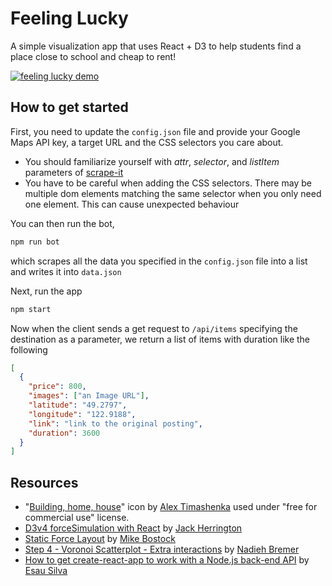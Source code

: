 # Feeling Lucky

A simple visualization app that uses React + D3 to help students find a place close to school and cheap to rent!

[![feeling lucky demo](https://media.giphy.com/media/5QTLkgJX8aCkSDcTbv/giphy.gif)](https://youtu.be/MMSIa5Yd2Es)

## How to get started

First, you need to update the `config.json` file and provide your Google Maps API key, a target URL and the CSS selectors you care about.

* You should familiarize yourself with _attr_, _selector_, and _listItem_ parameters of [scrape-it](https://github.com/IonicaBizau/scrape-it)
* You have to be careful when adding the CSS selectors.
  There may be multiple dom elements matching the same selector when you only need one element. This can cause unexpected behaviour

You can then run the bot,

```js
npm run bot
```

which scrapes all the data you specified in the `config.json` file into a list and writes it into `data.json`

Next, run the app

```js
npm start
```

Now when the client sends a get request to `/api/items` specifying the destination as a parameter, we return a list of items with duration like the following

```json
[
  {
    "price": 800,
    "images": ["an Image URL"],
    "latitude": "49.2797",
    "longitude": "122.9188",
    "link": "link to the original posting",
    "duration": 3600
  }
]
```

## Resources

* "[Building, home, house](https://www.iconfinder.com/icons/384890/building_home_house_icon)" icon by [Alex Timashenka](https://www.iconfinder.com/Oppossume) used under "free for commercial use" license.
* [D3v4 forceSimulation with React](https://medium.com/walmartlabs/d3v4-forcesimulation-with-react-8b1d84364721) by [Jack Herrington](https://medium.com/@jherr)
* [Static Force Layout](https://bl.ocks.org/mbostock/1667139) by [Mike Bostock](https://bl.ocks.org/mbostock)
* [Step 4 - Voronoi Scatterplot - Extra interactions](http://bl.ocks.org/nbremer/801c4bb101e86d19a1d0) by [Nadieh Bremer](https://bl.ocks.org/nbremer)
* [How to get create-react-app to work with a Node.js back-end API](https://medium.freecodecamp.org/how-to-make-create-react-app-work-with-a-node-backend-api-7c5c48acb1b0) by [Esau Silva](https://medium.freecodecamp.org/@_esausilva)
